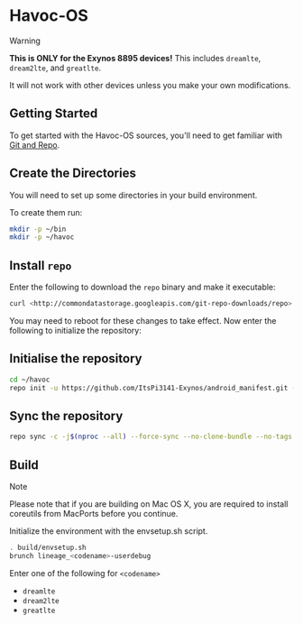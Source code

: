 # Havoc-OS

> [!WARNING]
> **This is ONLY for the Exynos 8895 devices!** This includes `dreamlte`, `dream2lte`, and `greatlte`.
>
> It will not work with other devices unless you make your own modifications.

## Getting Started

To get started with the Havoc-OS sources, you'll need to get
familiar with [Git and Repo](https://source.android.com/setup/develop).

## Create the Directories

You will need to set up some directories in your build environment.

To create them run:

```bash
mkdir -p ~/bin
mkdir -p ~/havoc
```

## Install `repo`

Enter the following to download the `repo` binary and make it executable:

```bash
curl <http://commondatastorage.googleapis.com/git-repo-downloads/repo> > ~/bin/repo && chmod a+x ~/bin/repo
```

You may need to reboot for these changes to take effect.
Now enter the following to initialize the repository:

## Initialise the repository

```bash
cd ~/havoc
repo init -u https://github.com/ItsPi3141-Exynos/android_manifest.git -b thirteen --git-lfs
```
  
## Sync the repository

```bash
repo sync -c -j$(nproc --all) --force-sync --no-clone-bundle --no-tags
```

## Build

> [!NOTE]
> Please note that if you are building on Mac OS X, you are required to install coreutils from MacPorts before you continue.

Initialize the environment with the envsetup.sh script.

```bash
. build/envsetup.sh
brunch lineage_<codename>-userdebug
```

Enter one of the following for `<codename>`

- `dreamlte`
- `dream2lte`
- `greatlte`
